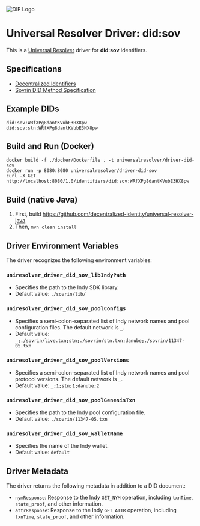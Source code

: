 ![DIF Logo](https://raw.githubusercontent.com/decentralized-identity/decentralized-identity.github.io/master/images/logo-small.png)

# Universal Resolver Driver: did:sov

This is a [Universal Resolver](https://github.com/decentralized-identity/universal-resolver/) driver for **did:sov** identifiers.

## Specifications

* [Decentralized Identifiers](https://w3c-ccg.github.io/did-spec/)
* [Sovrin DID Method Specification](https://sovrin-foundation.github.io/sovrin/spec/did-method-spec-template.html)

## Example DIDs

```
did:sov:WRfXPg8dantKVubE3HX8pw
did:sov:stn:WRfXPg8dantKVubE3HX8pw
```

## Build and Run (Docker)

```
docker build -f ./docker/Dockerfile . -t universalresolver/driver-did-sov
docker run -p 8080:8080 universalresolver/driver-did-sov
curl -X GET http://localhost:8080/1.0/identifiers/did:sov:WRfXPg8dantKVubE3HX8pw
```

## Build (native Java)

 1. First, build https://github.com/decentralized-identity/universal-resolver-java
 1. Then, `mvn clean install`

## Driver Environment Variables

The driver recognizes the following environment variables:

### `uniresolver_driver_did_sov_libIndyPath`

 * Specifies the path to the Indy SDK library.
 * Default value: `./sovrin/lib/`

### `uniresolver_driver_did_sov_poolConfigs`

 * Specifies a semi-colon-separated list of Indy network names and pool configuration files. The default network is `_`.
 * Default value: `_;./sovrin/live.txn;stn;./sovrin/stn.txn;danube;./sovrin/11347-05.txn`

### `uniresolver_driver_did_sov_poolVersions`

 * Specifies a semi-colon-separated list of Indy network names and pool protocol versions. The default network is `_`.
 * Default value: `_;1;stn;1;danube;2`

### `uniresolver_driver_did_sov_poolGenesisTxn`

 * Specifies the path to the Indy pool configuration file.
 * Default value: `./sovrin/11347-05.txn`

### `uniresolver_driver_did_sov_walletName`

 * Specifies the name of the Indy wallet.
 * Default value: `default`

## Driver Metadata

The driver returns the following metadata in addition to a DID document:

* `nymResponse`: Response to the Indy `GET_NYM` operation, including `txnTime`, `state_proof`, and other information.
* `attrResponse`: Response to the Indy `GET_ATTR` operation, including `txnTime`, `state_proof`, and other information.
